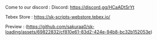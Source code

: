 Come to our discord : Discord: https://discord.gg/HCaADtSrYt

Tebex Store : https://sk-scripts-webstore.tebex.io/

Preview : 
(https://github.com/sakuraa0/sk-loading/assets/69822832/cf810e61-83d2-424e-94b8-bc32b152053e)

